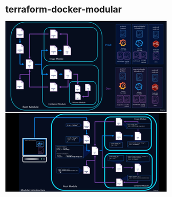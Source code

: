# terraform-docker-modular
![This is an image](https://github.com/Calebio/terraform-docker-modular/blob/master/Modular-deployment.jpg)
![This is an image](https://github.com/Calebio/terraform-docker-modular/blob/master/Screenshot_20221203-020417_Udemy.jpg)
